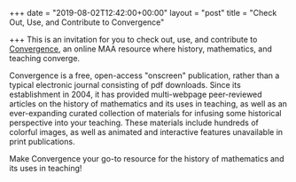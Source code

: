 +++
date = "2019-08-02T12:42:00+00:00"
layout = "post"
title = "Check Out, Use, and Contribute to Convergence"

+++
This is an invitation for you to check out, use, and contribute to [Convergence](http://www.maa.org/press/periodicals/convergence), 
an online MAA resource where history, mathematics, and teaching converge.
<!--more-->
Convergence is a free, open-access "onscreen" publication, rather than a typical electronic journal consisting of pdf downloads. 
Since its establishment in 2004, it has provided multi-webpage peer-reviewed articles on the history of mathematics and its uses 
in teaching, as well as an ever-expanding curated collection of materials for infusing some historical perspective into your teaching. 
These materials include hundreds of colorful images, as well as animated and interactive features unavailable in print publications.

Make Convergence your go-to resource for the history of mathematics and its uses in teaching!
